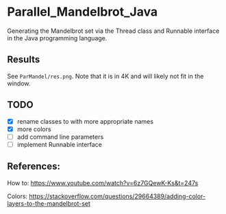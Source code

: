 # Parallel_Mandelbrot_Java

Generating the Mandelbrot set via the Thread class and Runnable interface in the Java programming language.

## Results
See `ParMandel/res.png`. Note that it is in 4K and will likely not fit in the window.

## TODO

- [X] rename classes to with more appropriate names
- [X] more colors
- [ ] add command line parameters
- [ ] implement Runnable interface

## References:
 
How to: https://www.youtube.com/watch?v=6z7GQewK-Ks&t=247s

Colors: https://stackoverflow.com/questions/29664389/adding-color-layers-to-the-mandelbrot-set
